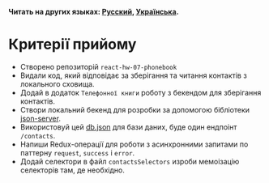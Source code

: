 **Читать на других языках: [Русский](README.md), [Українська](README.ua.md).**

# Критерії прийому

- Створено репозиторій `react-hw-07-phonebook`
- Видали код, який відповідає за зберігання та читання контактів з локального
  сховища.
- Додай в додаток `Телефонної книги` роботу з бекендом для зберігання контактів.
- Створи локальний бекенд для розробки за допомогою бібліотеки
  [json-server](https://github.com/typicode/json-server).
- Використовуй цей [db.json](./db.json) для бази даних, буде один ендпоінт
  `/contacts`.
- Напиши Redux-операції для роботи з асинхронними запитами по паттерну
  `request`, `success` і `error`.
- Додай селектори в файл `contactsSelectors` изроби мемоізацію селекторів там,
  де необхідно.
